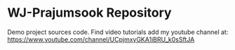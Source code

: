 # WJ-Prajumsook Repository
Demo project sources code.
Find video tutorials add my youtube channel at: https://www.youtube.com/channel/UCpjmxyGKA1iBRU_k0sSftJA
